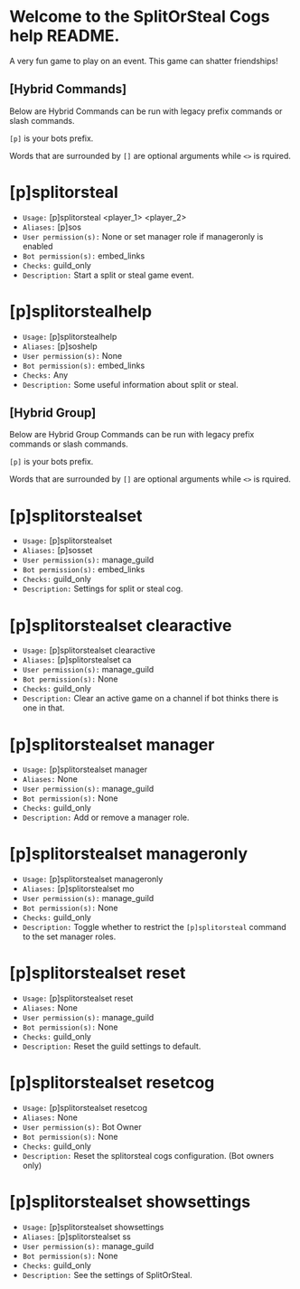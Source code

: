 # Welcome to the SplitOrSteal Cogs help README.

A very fun game to play on an event. This game can shatter friendships!

## [Hybrid Commands] 
Below are Hybrid Commands can be run with legacy prefix commands or slash commands.

`[p]` is your bots prefix.

Words that are surrounded by `[]` are optional arguments while `<>` is rquired.

# [p]splitorsteal
 - `Usage:` [p]splitorsteal <player_1> <player_2> <prize>
 - `Aliases:` [p]sos
 - `User permission(s):` None or set manager role if manageronly is enabled
 - `Bot permission(s):` embed_links
 - `Checks:` guild_only
 - `Description:` Start a split or steal game event.

# [p]splitorstealhelp
 - `Usage:` [p]splitorstealhelp
 - `Aliases:` [p]soshelp
 - `User permission(s):` None
 - `Bot permission(s):` embed_links
 - `Checks:` Any
 - `Description:` Some useful information about split or steal.

## [Hybrid Group]
Below are Hybrid Group Commands can be run with legacy prefix commands or slash commands.

`[p]` is your bots prefix.

Words that are surrounded by `[]` are optional arguments while `<>` is rquired.

# [p]splitorstealset
 - `Usage:` [p]splitorstealset
 - `Aliases:` [p]sosset
 - `User permission(s):` manage_guild
 - `Bot permission(s):` embed_links
 - `Checks:` guild_only
 - `Description:` Settings for split or steal cog.

# [p]splitorstealset clearactive
 - `Usage:` [p]splitorstealset clearactive
 - `Aliases:` [p]splitorstealset ca
 - `User permission(s):` manage_guild
 - `Bot permission(s):` None
 - `Checks:` guild_only
 - `Description:` Clear an active game on a channel if bot thinks there is one in that.

# [p]splitorstealset manager
 - `Usage:` [p]splitorstealset manager
 - `Aliases:` None
 - `User permission(s):` manage_guild
 - `Bot permission(s):` None
 - `Checks:` guild_only
 - `Description:` Add or remove a manager role.

# [p]splitorstealset manageronly
 - `Usage:` [p]splitorstealset manageronly
 - `Aliases:` [p]splitorstealset mo
 - `User permission(s):` manage_guild
 - `Bot permission(s):` None
 - `Checks:` guild_only
 - `Description:` Toggle whether to restrict the `[p]splitorsteal` command to the set manager roles.

# [p]splitorstealset reset
 - `Usage:` [p]splitorstealset reset
 - `Aliases:` None
 - `User permission(s):` manage_guild
 - `Bot permission(s):` None
 - `Checks:` guild_only
 - `Description:` Reset the guild settings to default.

# [p]splitorstealset resetcog
 - `Usage:` [p]splitorstealset resetcog
 - `Aliases:` None
 - `User permission(s):` Bot Owner
 - `Bot permission(s):` None
 - `Checks:` guild_only
 - `Description:` Reset the splitorsteal cogs configuration. (Bot owners only)

# [p]splitorstealset showsettings
 - `Usage:` [p]splitorstealset showsettings
 - `Aliases:` [p]splitorstealset ss
 - `User permission(s):` manage_guild
 - `Bot permission(s):` None
 - `Checks:` guild_only
 - `Description:` See the settings of SplitOrSteal.